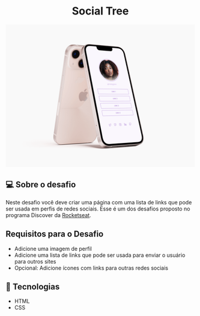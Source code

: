 <h1 align="center">Social Tree</h1>

<img src="./assets/iPhone.png" alt="iPhone Social tree" />

## 💻 Sobre o desafio

Neste desafio você deve criar uma página com uma lista de links que pode ser usada em perfis de redes sociais.
Esse é um dos desafios proposto no programa Discover da [Rocketseat](https://rocketseat.com.br/discover).

## Requisitos para o Desafio

- Adicione uma imagem de perfil
- Adicione uma lista de links que pode ser usada para enviar o usuário para outros sites
- Opcional: Adicione ícones com links para outras redes sociais

## :rocket: Tecnologias

- HTML
- CSS
